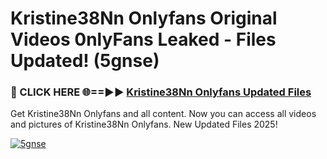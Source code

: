# Kristine38Nn Onlyfans Original Videos 0nlyFans Leaked - Files Updated! (5gnse)

<h3>🔴 CLICK HERE 🌐==►► <a href="https://tinyurl.com/ehrbuxhb" rel="nofollow">Kristine38Nn Onlyfans Updated Files</a></h3>

Get Kristine38Nn Onlyfans and all content. Now you can access all videos and pictures of Kristine38Nn Onlyfans. New Updated Files 2025!

[![5gnse](https://i.imgur.com/lVYEuWS.gif)](https://tinyurl.com/ehrbuxhb)
